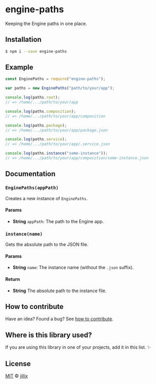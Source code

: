 # engine-paths

Keeping the Engine paths in one place.

## Installation

```sh
$ npm i --save engine-paths
```

## Example

```js
const EnginePaths = require("engine-paths");

var paths = new EnginePaths("path/to/your/app");

console.log(paths.root);
// => /home/.../path/to/your/app

console.log(paths.composition);
// => /home/.../path/to/your/app/composition

console.log(paths.package);
// => /home/.../path/to/your/app/package.json

console.log(paths.service);
// => /home/.../path/to/your/app/.service.json

console.log(paths.instance("some-instance"));
// => /home/.../path/to/your/app/composition/some-instance.json
```

## Documentation

### `EnginePaths(appPath)`
Creates a new instance of `EnginePaths`.

#### Params
- **String** `appPath`: The path to the Engine app.

### `instance(name)`
Gets the absolute path to the JSON file.

#### Params
- **String** `name`: The instance name (without the `.json` suffix).

#### Return
- **String** The absolute path to the instance file.

## How to contribute
Have an idea? Found a bug? See [how to contribute][contributing].

## Where is this library used?
If you are using this library in one of your projects, add it in this list. :sparkles:

## License

[MIT][license] © [jillix][website]

[license]: http://showalicense.com/?fullname=jillix%20%3Ccontact%40jillix.com%3E%20(http%3A%2F%2Fjillix.com)&year=2015#license-mit
[website]: http://jillix.com
[contributing]: /CONTRIBUTING.md
[docs]: /DOCUMENTATION.md